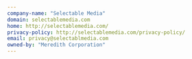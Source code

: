 ```yaml
---
company-name: "Selectable Media"
domain: selectablemedia.com
home: http://selectablemedia.com/
privacy-policy: http://selectablemedia.com/privacy-policy/
email: privacy@selectablmedia.com
owned-by: "Meredith Corporation"
---
```




